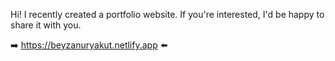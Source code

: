 Hi! I recently created a portfolio website. If you're interested, I'd be happy to share it with you.

➡️ https://beyzanuryakut.netlify.app ⬅️
